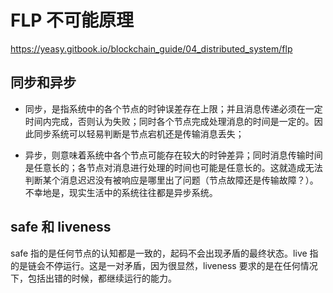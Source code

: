 # FLP 不可能原理
https://yeasy.gitbook.io/blockchain_guide/04_distributed_system/flp

## 同步和异步
-   
    同步，是指系统中的各个节点的时钟误差存在上限；并且消息传递必须在一定时间内完成，否则认为失败；同时各个节点完成处理消息的时间是一定的。因此同步系统可以轻易判断是节点宕机还是传输消息丢失；
    
- 异步，则意味着系统中各个节点可能存在较大的时钟差异；同时消息传输时间是任意长的；各节点对消息进行处理的时间也可能是任意长的。这就造成无法判断某个消息迟迟没有被响应是哪里出了问题（节点故障还是传输故障？）。不幸地是，现实生活中的系统往往都是异步系统。

## safe 和 liveness

safe 指的是任何节点的认知都是一致的，起码不会出现矛盾的最终状态。live 指的是链会不停运行。这是一对矛盾，因为很显然，liveness 要求的是在任何情况下，包括出错的时候，都继续运行的能力。